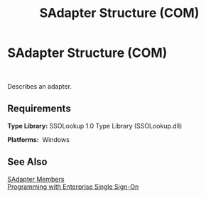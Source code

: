 ﻿---
title: SAdapter Structure (COM)
TOCTitle: SAdapter Structure (COM)
ms:assetid: 36073d1a-af5c-4e20-b882-549713879da2
ms:mtpsurl: https://msdn.microsoft.com/en-us/library/Aa770517(v=BTS.80)
ms:contentKeyID: 51527265
ms.date: 08/30/2017
mtps_version: v=BTS.80
---

# SAdapter Structure (COM)

 

Describes an adapter.

## Requirements

**Type Library:** SSOLookup 1.0 Type Library (SSOLookup.dll)

**Platforms:**  Windows

## See Also

[SAdapter Members](sadapter-members.md)  
[Programming with Enterprise Single Sign-On](https://msdn.microsoft.com/en-us/library/aa704508\(v=bts.80\))

